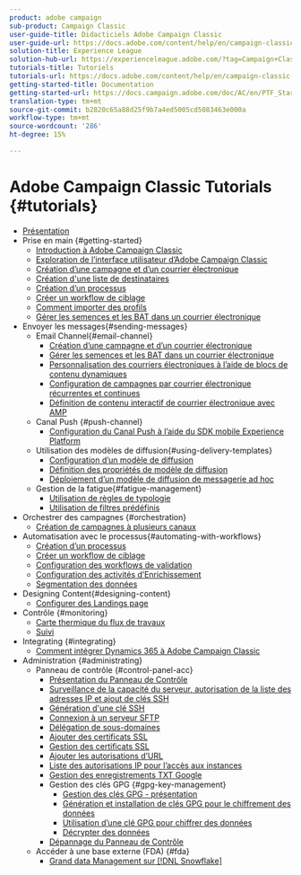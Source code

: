 ```yaml
---
product: adobe campaign
sub-product: Campaign Classic
user-guide-title: Didacticiels Adobe Campaign Classic
user-guide-url: https://docs.adobe.com/content/help/en/campaign-classic-learn/tutorials/overview.html
solution-title: Experience League
solution-hub-url: https://experienceleague.adobe.com/?tag=Campaign+Classic#recommended/solutions/campaign
tutorials-title: Tutoriels
tutorials-url: https://docs.adobe.com/content/help/en/campaign-classic-learn/tutorials/overview.html
getting-started-title: Documentation
getting-started-url: https://docs.campaign.adobe.com/doc/AC/en/PTF_Starting_with_Adobe_Campaign_About_Adobe_Campaign_Classic.html
translation-type: tm+mt
source-git-commit: b2820c65a88d25f9b7a4ed5005cd5083463e000a
workflow-type: tm+mt
source-wordcount: '286'
ht-degree: 15%

---
```



# Adobe Campaign Classic Tutorials {#tutorials}

+ [Présentation](/help/acc/overview.md)
+ Prise en main {#getting-started}
   + [Introduction à Adobe Campaign Classic](/help/acc/getting-started/introduction-to-adobe-campaign-classic.md)
   + [Exploration de l’interface utilisateur d’Adobe Campaign Classic](/help/acc/getting-started/exploring-the-adobe-campaign-classic-user-interface.md)
   + [Création d’une campagne et d’un courrier électronique](/help/acc/getting-started/creating-a-campaign-and-an-email.md)
   + [Création d&#39;une liste de destinataires](/help/acc/getting-started/creating-a-list-of-recipients.md)
   + [Création d’un processus](/help/acc/automating-with-workflows/creating-a-workflow.md)
   + [Créer un workflow de ciblage](/help/acc/automating-with-workflows/creating-a-targeting-workflow.md)
   + [Comment importer des profils](/help/acc/data-management/importing-profiles.md)
   + [Gérer les semences et les BAT dans un courrier électronique](/help/acc/sending-messages/managing-seed-and-proofs.md)
+ Envoyer les messages{#sending-messages}
   + Email Channel{#email-channel}
      + [Création d’une campagne et d’un courrier électronique](/help/acc/getting-started/creating-a-campaign-and-an-email.md)
      + [Gérer les semences et les BAT dans un courrier électronique](/help/acc/sending-messages/managing-seed-and-proofs.md)
      + [Personnalisation des courriers électroniques à l’aide de blocs de contenu dynamiques](/help/acc/sending-messages/personalization-with-dynamic-content-blocks.md)
      + [Configuration de campagnes par courrier électronique récurrentes et continues](/help/acc/sending-messages/recurring-deliveries.md)
      + [Définition de contenu interactif de courrier électronique avec AMP](/help/acc/sending-messages/email-channel/defining-interactive-email-content-with-amp.md)
   + Canal Push {#push-channel}
      + [Configuration du Canal Push à l’aide du SDK mobile Experience Platform](/help/acc/sending-messages/mobile-channel/configure-push-using-aep-mobile-sdk.md)
   + Utilisation des modèles de diffusion{#using-delivery-templates}
      + [Configuration d’un modèle de diffusion](/help/acc/sending-messages/using-delivery-templates/configuring-a-delivery-template.md)
      + [Définition des propriétés de modèle de diffusion](/help/acc/sending-messages/using-delivery-templates/setting-delivery-template-properties.md)
      + [Déploiement d’un modèle de diffusion de messagerie ad hoc](/help/acc/sending-messages/using-delivery-templates/deploying-ad-hoc-email-delivery-template.md)
   + Gestion de la fatigue{#fatigue-management}
      + [Utilisation de règles de typologie](/help/acc/sending-messages/fatigue-management/typology-rules-for-fatigue-management.md)
      + [Utilisation de filtres prédéfinis](/help/acc/sending-messages/fatigue-management/fatigue-management-using-filters.md)
+ Orchestrer des campagnes {#orchestration}
   + [Création de campagnes à plusieurs canaux](/help/acc/orchestrating-campaigns/multi-channel-campaigns.md)
+ Automatisation avec le processus{#automating-with-workflows}
   + [Création d’un processus](/help/acc/automating-with-workflows/creating-a-workflow.md)
   + [Créer un workflow de ciblage](/help/acc/automating-with-workflows/creating-a-targeting-workflow.md)
   + [Configuration des workflows de validation](/help/acc/automating-with-workflows/validation-flow-configuration.md)
   + [Configuration des activités d’Enrichissement](/help/acc/automating-with-workflows/enrichment-activity.md)
   + [Segmentation des données](/help/acc/data-management/data-segmentation.md)
+ Designing Content{#designing-content}
   + [Configurer des Landings page](/help/acc/designing-content/configure-landingpages.md)
+ Contrôle     {#monitoring}
   + [Carte thermique du flux de travaux](/help/acc/monitoring-campaign-classic/workflow-heatmap.md)
   + [Suivi](/help/acc/monitoring-campaign-classic/audit-trail.md)
+ Integrating {#integrating}
   + [Comment intégrer Dynamics 365 à Adobe Campaign Classic](/help/acc/integrations/dynamics365-integration.md)
+ Administration {#administrating}
   + Panneau de contrôle {#control-panel-acc}
      + [Présentation du Panneau de Contrôle](/help/acc/monitoring-campaign-classic/control-panel/control-panel-overview.md)
      + [Surveillance de la capacité du serveur, autorisation de la liste des adresses IP et ajout de clés SSH](/help/acc/monitoring-campaign-classic/control-panel/monitoring-server-capacity-allow-listing-adding-ssh-key.md)
      + [Génération d&#39;une clé SSH](/help/acc/monitoring-campaign-classic/control-panel/generate-ssh-key.md)
      + [Connexion à un serveur SFTP](/help/acc/monitoring-campaign-classic/control-panel/connect-to-sftp-server.md)
      + [Délégation de sous-domaines](/help/acc/monitoring-campaign-classic/control-panel/subdomain-delegation.md)
      + [Ajouter des certificats SSL](/help/acc/monitoring-campaign-classic/control-panel/adding-ssl-certificates.md)
      + [Gestion des certificats SSL](/help/acc/monitoring-campaign-classic/control-panel/managing-ssl-certificates.md)
      + [Ajouter les autorisations d’URL](/help/acc/monitoring-campaign-classic/control-panel/adding-url-permissions.md)
      + [Liste des autorisations IP pour l’accès aux instances](/help/acc/monitoring-campaign-classic/control-panel/ip-allow-listing.md)
      + [Gestion des enregistrements TXT Google](/help/acc/monitoring-campaign-classic/control-panel/google-txt-record-management.md)
      + Gestion des clés GPG {#gpg-key-management}
         + [Gestion des clés GPG - présentation](/help/acc/monitoring-campaign-classic/control-panel/gpg-key-management/gpg-key-management-overview.md)
         + [Génération et installation de clés GPG pour le chiffrement des données](/help/acc/monitoring-campaign-classic/control-panel/gpg-key-management/generating-and-installing-gpg-keys-for-data-encryption.md)
         + [Utilisation d’une clé GPG pour chiffrer des données](/help/acc/monitoring-campaign-classic/control-panel/gpg-key-management/using-a-gpg-key-to-encrypt-data.md)
         + [Décrypter des données](/help/acc/monitoring-campaign-classic/control-panel/gpg-key-management/decrypting-data.md)
      + [Dépannage du Panneau de Contrôle](/help/acc/monitoring-campaign-classic/control-panel/trouble-shooting.md)
   + Accéder à une base externe (FDA) {#fda}
      + [Grand data Management sur [!DNL Snowflake]](/help/acc/administrating/snowflake/big-data-segmentation-on-snowflake.md)

